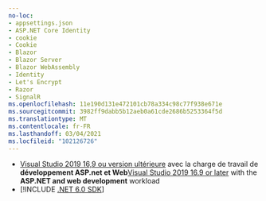 ```yaml
---
no-loc:
- appsettings.json
- ASP.NET Core Identity
- cookie
- Cookie
- Blazor
- Blazor Server
- Blazor WebAssembly
- Identity
- Let's Encrypt
- Razor
- SignalR
ms.openlocfilehash: 11e190d131e472101cb78a334c98c77f938e671e
ms.sourcegitcommit: 3982ff9dabb5b12aeb0a61cde2686b5253364f5d
ms.translationtype: MT
ms.contentlocale: fr-FR
ms.lasthandoff: 03/04/2021
ms.locfileid: "102126726"
---
```

* <span data-ttu-id="6661a-101">[Visual Studio 2019 16,9 ou version ultérieure](https://visualstudio.microsoft.com/downloads/?utm_medium=microsoft&utm_source=docs.microsoft.com&utm_campaign=inline+link&utm_content=download+vs2019) avec la charge de travail de **développement ASP.net et Web**</span><span class="sxs-lookup"><span data-stu-id="6661a-101">[Visual Studio 2019 16.9 or later](https://visualstudio.microsoft.com/downloads/?utm_medium=microsoft&utm_source=docs.microsoft.com&utm_campaign=inline+link&utm_content=download+vs2019) with the **ASP.NET and web development** workload</span></span>
* [!INCLUDE [.NET 6.0 SDK](~/includes/6.0-SDK.md)]
